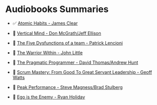 # Audiobooks Summaries

- :white_check_mark: [Atomic Habits - James Clear](/books/atomic-habits.md) 

- :black_square_button: [Vertical Mind - Don McGrath/Jeff Ellison](/books/vertical-mind.md)

- :black_square_button: [The Five Dysfunctions of a team - Patrick Lencioni](/books/the-five-dysfunctions-of-a-team.md)

- :black_square_button: [The Warrior Within - John Little](/books/the-warrior-within.md)

- :black_square_button: [The Pragmatic Programmer - David Thomas/Andrew Hunt](/books/the-pragmatic-programmer.md)

- :black_square_button: [Scrum Mastery: From Good To Great Servant Leadership - Geoff Watts](/books/scrum-mastery-from-good-to-great-servant-leadership.md)

- :black_square_button: [Peak Performance - Steve Magness/Brad Stulberg](/books/peak-performance.md)

- :black_square_button: [Ego is the Enemy - Ryan Holiday](/books/ego-is-the-enemy.md)
